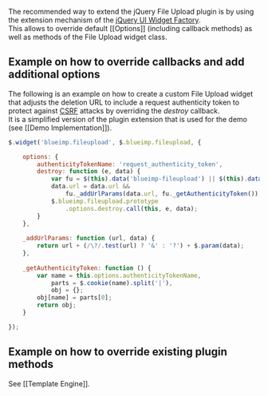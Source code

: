 The recommended way to extend the jQuery File Upload plugin is by using the extension mechanism of the [jQuery UI Widget Factory](http://api.jqueryui.com/jQuery.widget/).  
This allows to override default [[Options]] (including callback methods) as well as methods of the File Upload widget class.

## Example on how to override callbacks and add additional options
The following is an example on how to create a custom File Upload widget that adjusts the deletion URL to include a request authenticity token to protect against [CSRF](http://en.wikipedia.org/wiki/Cross-site_request_forgery) attacks by overriding the *destroy* callback.  
It is a simplified version of the plugin extension that is used for the demo (see [[Demo Implementation]]).

```js
$.widget('blueimp.fileupload', $.blueimp.fileupload, {

    options: {
        authenticityTokenName: 'request_authenticity_token',
        destroy: function (e, data) {
            var fu = $(this).data('blueimp-fileupload') || $(this).data('fileupload');
            data.url = data.url &&
                fu._addUrlParams(data.url, fu._getAuthenticityToken());
            $.blueimp.fileupload.prototype
                .options.destroy.call(this, e, data);
        }
    },
    
    _addUrlParams: function (url, data) {
        return url + (/\?/.test(url) ? '&' : '?') + $.param(data);
    },
    
    _getAuthenticityToken: function () {
        var name = this.options.authenticityTokenName,
            parts = $.cookie(name).split('|'),
            obj = {};
        obj[name] = parts[0];
        return obj;
    }

});
```

## Example on how to override existing plugin methods
See [[Template Engine]].